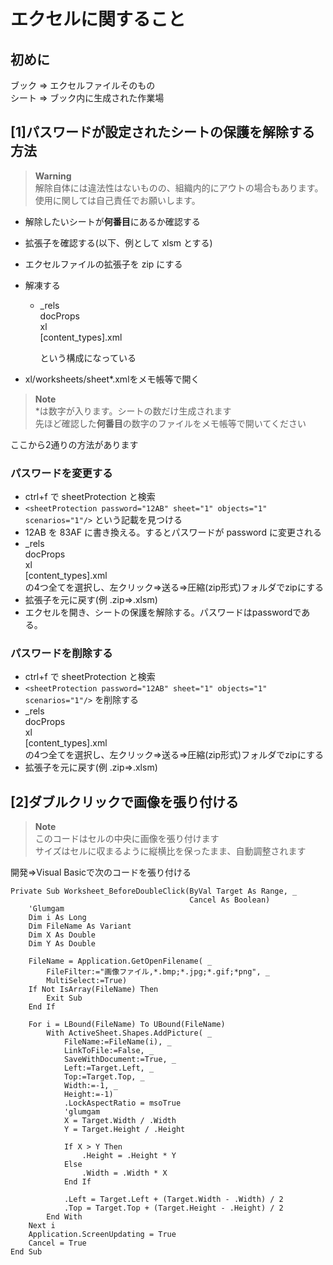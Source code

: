 # エクセルに関すること  
## 初めに  
ブック ⇒ エクセルファイルそのもの  
シート ⇒ ブック内に生成された作業場  
  
## [1]パスワードが設定されたシートの保護を解除する方法  
> **Warning**  
解除自体には違法性はないものの、組織内的にアウトの場合もあります。  
使用に関しては自己責任でお願いします。  
  
* 解除したいシートが**何番目**にあるか確認する  
* 拡張子を確認する(以下、例として xlsm とする)
* エクセルファイルの拡張子を zip にする  
* 解凍する  
  
  * _rels  
    docProps  
    xl  
    [content_types].xml  
  
    という構成になっている  
* xl/worksheets/sheet*.xmlをメモ帳等で開く  

> **Note**  
*は数字が入ります。シートの数だけ生成されます  
先ほど確認した**何番目**の数字のファイルをメモ帳等で開いてください  
  
ここから2通りの方法があります  
### パスワードを変更する  
* ctrl+f で sheetProtection と検索
* `<sheetProtection password="12AB" sheet="1" objects="1" scenarios="1"/>`  という記載を見つける
* 12AB を 83AF に書き換える。するとパスワードが password に変更される  
*  _rels  
    docProps  
    xl  
    [content_types].xml  
    の4つ全てを選択し、左クリック⇒送る⇒圧縮(zip形式)フォルダでzipにする
*  拡張子を元に戻す(例 .zip⇒.xlsm)
*  エクセルを開き、シートの保護を解除する。パスワードはpasswordである。
  
### パスワードを削除する  
* ctrl+f で sheetProtection と検索
* `<sheetProtection password="12AB" sheet="1" objects="1" scenarios="1"/>`  を削除する
*  _rels  
   docProps  
   xl  
   [content_types].xml  
   の4つ全てを選択し、左クリック⇒送る⇒圧縮(zip形式)フォルダでzipにする
*  拡張子を元に戻す(例 .zip⇒.xlsm)
  
  
## [2]ダブルクリックで画像を張り付ける
> **Note**  
> このコードはセルの中央に画像を張り付けます  
> サイズはセルに収まるように縦横比を保ったまま、自動調整されます  
  
開発⇒Visual Basicで次のコードを張り付ける  
```
Private Sub Worksheet_BeforeDoubleClick(ByVal Target As Range, _
                                        Cancel As Boolean)
    'Glumgam
    Dim i As Long
    Dim FileName As Variant
    Dim X As Double
    Dim Y As Double
    
    FileName = Application.GetOpenFilename( _
        FileFilter:="画像ファイル,*.bmp;*.jpg;*.gif;*png", _
        MultiSelect:=True)
    If Not IsArray(FileName) Then
        Exit Sub
    End If
    
    For i = LBound(FileName) To UBound(FileName)
        With ActiveSheet.Shapes.AddPicture( _
            FileName:=FileName(i), _
            LinkToFile:=False, _
            SaveWithDocument:=True, _
            Left:=Target.Left, _
            Top:=Target.Top, _
            Width:=-1, _
            Height:=-1)
            .LockAspectRatio = msoTrue
            'glumgam
            X = Target.Width / .Width
            Y = Target.Height / .Height
            
            If X > Y Then
                .Height = .Height * Y
            Else
                .Width = .Width * X
            End If
            
            .Left = Target.Left + (Target.Width - .Width) / 2
            .Top = Target.Top + (Target.Height - .Height) / 2
        End With
    Next i
    Application.ScreenUpdating = True
    Cancel = True
End Sub
```  
